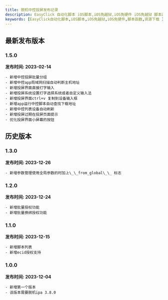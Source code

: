 ```yaml
---
title: 脱机中控投屏发布记录
description: EasyClick 自动化脚本 iOS脚本,iOS免越狱,iOS免硬件 iOS免越狱 脚本函数 资源下载
keywords: [EasyClick自动化脚本,iOS脚本,iOS免越狱,iOS免硬件,脚本函数,资源下载 ]
---
```

## 最新发布版本
### 1.5.0

**发布时间: 2023-02-14**

```text
- 新增中控投屏批量分组
- 新增中控app局域网扫描自动判断主机地址
- 新增投屏界面直接打字输入
- 新增投屏系统设置打字选择系统或者自定义输入法
- 新增投屏界面ctrl+v 复制到设备输入框
- 新增app运行中控脚本自动查找下载地址
- 新增中控列表设备自动刷新
- 新增投屏过期在投屏页面提示
- 优化投屏界面小屏幕的按钮
```

## 历史版本

### 1.3.0

**发布时间: 2023-12-26**

```text
- 新增参数管理使用全局参数的时加上\_\_from_global\_\_ 标志
```


### 1.2.0

**发布时间: 2023-12-24**

```text
- 新增批量授权功能
- 新增批量换绑授权功能
```

### 1.1.0

**发布时间: 2023-12-15**

```text
- 新增脚本列表
- 新增ecid授权支持
```

### 1.0.0

**发布时间: 2023-12-04**

```text
- 新增第一个版本
- 该版本需要脱机ipa 3.8.0
```

